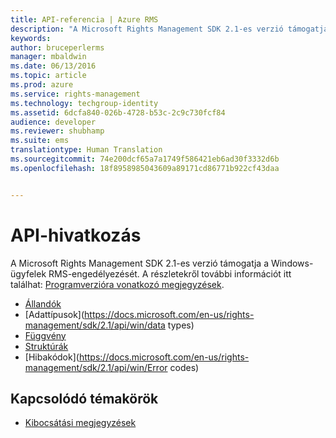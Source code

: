 ```yaml
---
title: API-referencia | Azure RMS
description: "A Microsoft Rights Management SDK 2.1-es verzió támogatja a Windows-ügyfelek RMS-engedélyezését."
keywords: 
author: bruceperlerms
manager: mbaldwin
ms.date: 06/13/2016
ms.topic: article
ms.prod: azure
ms.service: rights-management
ms.technology: techgroup-identity
ms.assetid: 6dcfa840-026b-4728-b53c-2c9c730fcf84
audience: developer
ms.reviewer: shubhamp
ms.suite: ems
translationtype: Human Translation
ms.sourcegitcommit: 74e200dcf65a7a1749f586421eb6ad30f3332d6b
ms.openlocfilehash: 18f8958985043609a89171cd86771b922cf43daa


---
```


# API-hivatkozás

A Microsoft Rights Management SDK 2.1-es verzió támogatja a Windows-ügyfelek RMS-engedélyezését. A részletekről további információt itt találhat: [Programverzióra vonatkozó megjegyzések](release-notes-rtm.md).
- [Állandók](https://docs.microsoft.com/en-us/rights-management/sdk/2.1/api/win/constants)
- [Adattípusok](https://docs.microsoft.com/en-us/rights-management/sdk/2.1/api/win/data types)
- [Függvény](https://docs.microsoft.com/en-us/rights-management/sdk/2.1/api/win/functions)
- [Struktúrák](https://docs.microsoft.com/en-us/rights-management/sdk/2.1/api/win/structures)
- [Hibakódok](https://docs.microsoft.com/en-us/rights-management/sdk/2.1/api/win/Error codes)



## Kapcsolódó témakörök

* [Kibocsátási megjegyzések](release-notes-rtm.md)
 

 



<!--HONumber=Jun16_HO4-->


